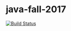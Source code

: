 # java-fall-2017
[![Build Status](https://travis-ci.org/karvozavr/java-fall-2017.svg?branch=hw2-HashTableTest)](https://travis-ci.org/karvozavr/java-fall-2017)


